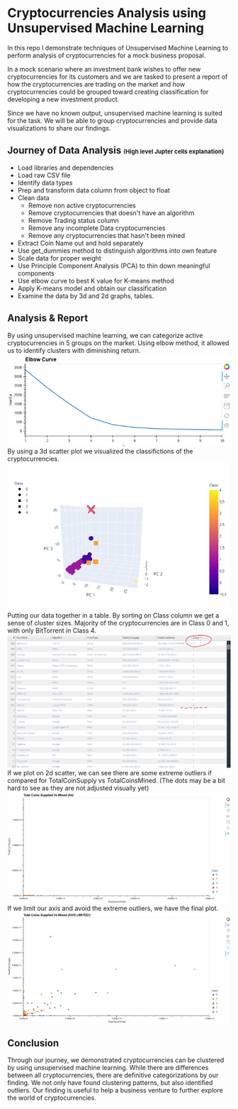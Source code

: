 # Cryptocurrencies Analysis using Unsupervised Machine Learning
In this repo I demonstrate techniques of Unsupervised Machine Learning to perform analysis of cryptocurrencies for a mock business proposal.  

In a mock scenario where an investment bank wishes to offer new cryptocurrencies for its customers and we are tasked to present a report of how the cryptocurrencies are trading on the market and how cryptocurrencies could be grouped toward creating classification for developing a new investment product.  

Since we have no known output, unsupervised machine learning is suited for the task.  We will be able to group cryptocurrencies and provide data visualizations to share our findings.  

## Journey of Data Analysis <font size="2"> (High level Jupter cells explanation) </font>
* Load libraries and dependencies
* Load raw CSV file
* Identify data types
* Prep and transform data column from object to float
* Clean data
  * Remove non active cryptocurrencies
  * Remove cryptocurrencies that doesn't have an algorithm
  * Remove Trading status column
  * Remove any incomplete Data cryptocurrencies
  * Remove any cryptocurrencies that hasn't been mined
* Extract Coin Name out and hold separately
* Use get_dummies method to distinguish algorithms into own feature
* Scale data for proper weight
* Use Principle Component Analysis (PCA) to thin down meaningful components
* Use elbow curve to best K value for K-means method
* Apply K-means model and obtain our classification
* Examine the data by 3d and 2d graphs, tables.  

## Analysis & Report
By using unsupervised machine learning, we can categorize active cryptocurrencies in 5 groups on the market.  Using elbow method, it allowed us to identify clusters with diminishing return.  
 ![elbow](Resources/elbow.png)
By using a 3d scatter plot we visualized the classifictions of the cryptocurrencies.  
![3dscat](Resources/3dscatter.png)
Putting our data together in a table.  By sorting on Class column we get a sense of cluster sizes. Majority of the cryptocurrencies are in Class 0 and 1, with only BitTorrent in Class 4.  
![table](Resources/table.png)
If we plot on 2d scatter, we can see there are some extreme outliers if compared for TotalCoinSupply vs TotalCoinsMined.  (The dots may be a bit hard to see as they are not adjusted visually yet)
![scatterall](Resources/scatterall.png)
If we limit our axis and avoid the extreme outliers, we have the final plot.
![scatterlim](Resources/scatterlim.png)

## Conclusion
Through our journey, we demonstrated cryptocurrencies can be clustered by using unsupervised machine learning.  While there are differences between all cryptocurrencies, there are definitive categorizations by our finding.  We not only have found clustering patterns, but also identified outliers.  Our finding is useful to help a business venture to further explore the world of cryptocurrencies. 
